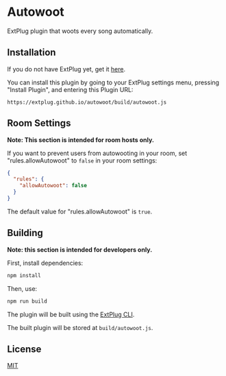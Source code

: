Autowoot
========

ExtPlug plugin that woots every song automatically.

## Installation

If you do not have ExtPlug yet, get it [here](https://extplug.github.io).

You can install this plugin by going to your ExtPlug settings menu, pressing
"Install Plugin", and entering this Plugin URL:

```
https://extplug.github.io/autowoot/build/autowoot.js
```

## Room Settings

**Note: This section is intended for room hosts only.**

If you want to prevent users from autowooting in your room, set
"rules.allowAutowoot" to `false` in your room settings:

```json
{
  "rules": {
    "allowAutowoot": false
  }
}
```

The default value for "rules.allowAutowoot" is `true`.

## Building

**Note: this section is intended for developers only.**

First, install dependencies:

```bash
npm install
```

Then, use:

```bash
npm run build
```

The plugin will be built using the [ExtPlug CLI](https://github.com/extplug/extplug-cli).

The built plugin will be stored at `build/autowoot.js`.

## License

[MIT](./LICENSE)
